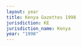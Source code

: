 ```yaml
---
layout: year
title: Kenya Gazettes 1998
jurisdiction: KE
jurisdiction_name: Kenya
year: "1998"
---
```

